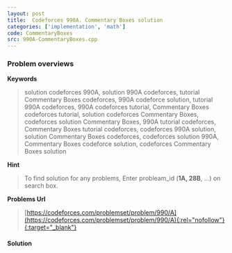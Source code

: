 ```yaml
---
layout: post
title:  Codeforces 990A. Commentary Boxes solution
categories: ['implementation', 'math']
code: CommentaryBoxes
src: 990A-CommentaryBoxes.cpp
---
```

### **Problem overviews**

**Keywords**
> solution codeforces 990A, solution 990A codeforces, tutorial Commentary Boxes codeforces, 990A codeforce solution, tutorial 990A codeforces, 990A codeforces tutorial, Commentary Boxes codeforces tutorial, solution codeforces Commentary Boxes, codeforces solution Commentary Boxes, 990A tutorial codeforces, Commentary Boxes tutorial codeforces, codeforces 990A solution, solution Commentary Boxes codeforces, codeforces solution 990A, Commentary Boxes codeforce solution, codeforces Commentary Boxes solution

**Hint**
> To find solution for any problems, Enter probleam_id (**1A, 28B**, ...) on search box. 

**Problems Url**
> [https://codeforces.com/problemset/problem/990/A](https://codeforces.com/problemset/problem/990/A){:rel="nofollow"}{:target="_blank"}

#### **Solution**



